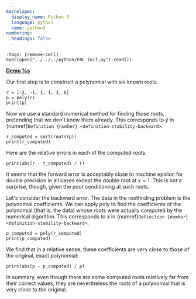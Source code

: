 ```yaml
---
kernelspec:
  display_name: Python 3
  language: python
  name: python3
numbering:
  headings: false
---
```

```{code-cell}
:tags: [remove-cell]
exec(open("../../../python/FNC_init.py").read())
```
[**Demo %s**](#demo-stability-roots)



Our first step is to construct a polynomial with six known roots.

```{code-cell} ipython3
r = [-2, -1, 1, 1, 3, 6]
p = poly(r)
print(p)
```

Now we use a standard numerical method for finding those roots, pretending that we don't know them already. This corresponds to $\tilde{y}$ in {numref}`Definition {number} <definition-stability-backward>`.

```{code-cell} ipython3
r_computed = sort(roots(p))
print(r_computed)
```

Here are the relative errors in each of the computed roots.

```{code-cell} ipython3
print(abs(r - r_computed) / r)
```

It seems that the forward error is acceptably close to machine epsilon for double precision in all cases except the double root at $x=1$. This is not a surprise, though, given the poor conditioning at such roots.

Let's consider the backward error. The data in the rootfinding problem is the polynomial coefficients. We can apply poly to find the coefficients of the polynomial (that is, the data) whose roots were actually computed by the numerical algorithm. This corresponds to $\tilde{x}$ in {numref}`Definition {number} <definition-stability-backward>`. 

```{code-cell} ipython3
p_computed = poly(r_computed)
print(p_computed)
```

We find that in a relative sense, these coefficients are very close to those of the original, exact polynomial:

```{code-cell} ipython3
print(abs(p - p_computed) / p)
```

In summary, even though there are some computed roots relatively far from their correct values, they are nevertheless the roots of a polynomial that is very close to the original.
